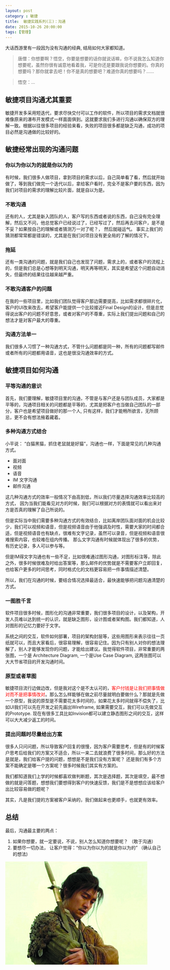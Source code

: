 ```yaml
---
layout: post
category : 敏捷
title:  敏捷实践系列(三)：沟通
date: 2015-10-26 20:00:00
tags: [管理]
---
```


 

</style>

大话西游里有一段因为没有沟通的经典, 结局如何大家都知道。

> 唐僧：你想要啊？悟空，你要是想要的话你就说话嘛，你不说我怎么知道你想要呢，虽然你很有诚意地看着我，可是你还是要跟我说你想要的。你真的想要吗？那你就拿去吧！你不是真的想要吧？难道你真的想要吗？…… 

> 悟空：... 


## 敏捷项目沟通尤其重要 

敏捷开发多采用短迭代，要求尽快交付可以工作的软件，所以项目的需求文档就很难像原来的瀑布开发模式一样面面俱到。这就要求我们多进行沟通以确保双方的理解一致。根据以往很多项目的经验来看，失败的项目很多都是缺乏沟通，成功的项目必然是沟通做的比较好的。

## 敏捷经常出现的沟通问题

### 你以为你以为的就是你以为的
有时候，我们很多人做项目，拿到项目的需求以后，自己简单看了看，然后就开始做了，等到我们做完一个迭代以后，拿给客户看时，完全不是客户要的东西，因为我们对项目的需求的理解比较片面，就是自以为是。

### 不敢沟通

还有的人，尤其是新入团队的人，客户写的东西或者说的东西，自己没有完全理解，然后又不问，他总觉客户已经说过了，已经写过了，然后再去问客户，是不是不妥？如果按自己的理解或者猜测万一对了呢？， 然后就碰运气。 事实上我们的猜测都常常都是错误的，尤其是在我们对项目没有更全局的了解的情况下。

### 拖延
还有一类沟通的问题，就是我们自己也发现了问题，需求上的，或者客户的流程上的，但是我们总是心想等到明天沟通，明天再等明天，其实是希望这个问题自动消失，但最终的结果往往越来越严重。

### 不敢沟通客户的问题
在我的一些项目里，比如我们团队觉得客户那边需要提高，比如需求都很碎片化，客户的UI改来改去，希望客户能提供一个比较接近Final Design的设计，但是总觉得说出客户的问题不好意思，或者对客户的不尊重，实际上我们提出问题和自己的想法才是对客户最大的尊重。

### 沟通方法单一
我们很多人习惯了一种沟通方式，不管什么问题都是同一种，所有的问题都写邮件或者所有的问题都用语音，这也是很没沟通效率的方式。

## 敏捷项目如何沟通

### 平等沟通的意识
首先，我们要理解，敏捷项目里的沟通，不管是与客户还是与团队成员，大家都是平等的，沟通项目相关的问题都是平等的，尤其是把客户也当做自己团队的一部分，客户也是希望项目做好的那一个人, 只有这样，我们才能畅所欲言，无所顾忌，更不会有想法掖着藏着。


### 多种沟通方式结合

小平说： “白猫黑猫，抓住老鼠就是好猫”，沟通也一样，下面是常见的几种沟通方式。

* 面对面
* 视频
* 语音
* IM 文字沟通
* 邮件沟通

这几种沟通方式的效率一般情况下由高到低，所以我们尽量选择沟通效率比较高的方式， 因为当我们能看见对方的时候，我们可以根据对方的表情就可以看出来对方是否真的理解了自己所说的。

但是实际当中我们需要多种沟通方式的有效结合，比如离岸团队面对面的机会比较少，我们可以视频和语音，但是视频语音由于他强调及时性，需要大家的时间都合适，但是视频语音也有缺点，很难有文字记录，虽然可以录音，但是视频和语音很难搜索内容，也较难在组内传播。 那么文字沟通有时候就体现出了很多的优势，有历史记录，多人可以参与等。

但是IM得文字沟通也有一些不足，比如很难通过图形沟通，对图形标注等，除此之外，很多时候很难及时给出答案等，那么邮件的优势就是不需要客户立即回复，也给客户更多的时间思考，同时格式化的文档更容易把一件事情描述清楚。

所以，我们在沟通的时候，要结合情况选择最适合，最快速能够把问题沟通清楚的方式。

### 一图胜千言

软件项目很多时候，图形化的沟通非常重要，我们很多项目的设计，以及架构，开发人员难以达到统一的认识，就是缺乏图形，设计图或者架构图。我们都知道，人对图形的记忆力要好于文字。

系统之间的交互，软件如何部署，项目的架构封层等，这些用图形来表示往往一页纸就可以，而且大家看后，很容易理解，很容易记住。因为只有别人对你的想法理解了，别人才能够发现你的问题，才能给出建议。我觉得软件项目，非常重要的两张图，一个是 Architecture Diagram, 一个是Use Case Diagram, 这两张图可以大大节省项目的开发沟通时间。

### 原型或者草图
敏捷项目流行边做边改，但是我对这个是不太认可的，<font style="color:red">客户付钱是让我们把事情做对而不是把事情改对</font>。那么怎么样能够在做之前尽量就明白要做什么？那就是先做一个原型，我说的原型是不需要花太多时间的，如果花太多时间就得不偿失了，比如UI我们可以先在开发之前先画出Wireframe, 如果需要交互，我们可以先做交互的Prototype. 现在有很多工具比如Invision都可以建立静态图形之间的交互，这样可以大大减少返工的时间。

### 提出问题时尽量给出方案
很多人只问问题，所以导致客户回复的很慢，因为客户需要思考，但是有的时候客户思考后给我们的方案又不适合，所以一来二去就浪费了很多时间，那么好的方法是就是，我们给客户提的问题，想想是不是我们没有方案呢？ 还是我们有多个方案不能确定是哪一个方案呢？很多时候我们其实有方案的。

我们都知道我们上学的时候都喜欢做判断题，其次是选择题，其次是填空，最不想做的就是问答题，想想我们要想得到客户的快速反馈，我们是不是想想应该给客户出比较容易做的题呢？

其实，凡是我们提的方案被客户采纳的，我们做起来也更顺手，也就更有效率。


## 总结

最后，沟通最主要的两点：

1. 如果你想要，就一定要说，不说，别人怎么知道你想要呢？ （敢于沟通）
2. 要想尽一切办法， 让客户觉得：“你以为你以为的就是你以为的” （确认自己的想法)


<img  class="img-responsive" src="/assets/images/agile/dahuaxiyou.jpg"/>